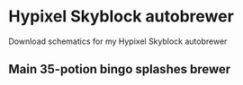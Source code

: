 # Hypixel Skyblock autobrewer
Download schematics for my Hypixel Skyblock autobrewer

## Main 35-potion bingo splashes brewer
